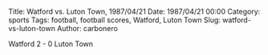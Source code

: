 Title: Watford vs. Luton Town, 1987/04/21
Date: 1987/04/21 00:00
Category: sports
Tags: football, football scores, Watford, Luton Town
Slug: watford-vs-luton-town
Author: carbonero


Watford 2 - 0 Luton Town
